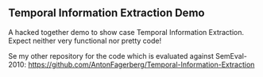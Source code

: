 ## Temporal Information Extraction Demo
A hacked together demo to show case Temporal Information Extraction.
Expect neither very functional nor pretty code!

Se my other repository for the code which is evaluated against SemEval-2010:
https://github.com/AntonFagerberg/Temporal-Information-Extraction